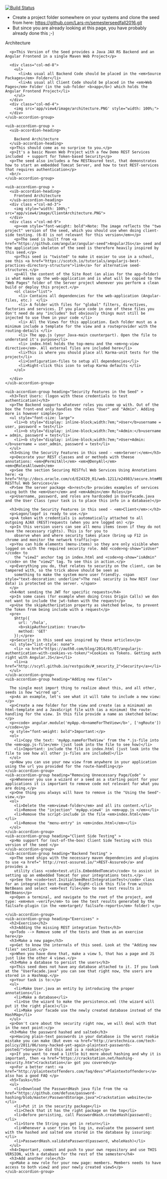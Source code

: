[![Build Status](https://travis-ci.org/rpuls/CA3.svg?branch=master)](https://travis-ci.org/rpuls/CA3)

<div >
  <uib-accordion>
    <uib-accordion-group heading="Getting the Seed" >
      <ul>
        <li>Create a project folder somewhere on your systems and clone the seed from here: <a href="https://github.com/Lars-m/semesterseedfall2016.git">https://github.com/Lars-m/semesterseedfall2016.git</a> </li>
        <li>But since you are already looking at this page, you have probably already done this ;-)</li>
      </ul>
    </uib-accordion-group>
    <uib-accordion-group is-open="status.isFirstOpen" >
      <uib-accordion-heading>
        Architecture
      </uib-accordion-heading>

      <p>This Version of the Seed provides a Java JAX RS Backend and an Angular Frontend in a single Maven Web Project</p>

      <div class="col-md-8">
        <ul>
          <li>As usual all Backend Code should be placed in the <em>Source Packages</em> Folder</li>
          <li>As usual all Client Code should be placed in the <em>Web Pages</em> Folder (in the sub-folder <b>app</b>) which holds the Angular Frontend Project</li>
        </ul>
      </div>
      <div class="col-md-4">
        <img src='app/view4/image/architecture.PNG' style="width: 100%;">
      </div>
    </uib-accordion-group>

    <uib-accordion-group >
      <uib-accordion-heading>

        Backend Architecture
      </uib-accordion-heading>
      <p>This should come as no surprise to you.</p> 
      <p>It's a basic Maven Web Project with a few Demo REST Services included  + support for Token-based Security</p>
      <p>The seed also includes a few RESTAsured test, that demonstrates how to start an embedded Tomcat Server, and how to test REST-services that requires authentication</p>
      <br/>
    </uib-accordion-group>

    <uib-accordion-group >
      <uib-accordion-heading>       
        Frontend Architecture
      </uib-accordion-heading>
      <div class ="col-md-3">
        <img style="width: 100%;" src="app/view4/image/ClientArchitecture.PNG">
      </div>
      <div class ="col-md-9">
        <p><em style="font-weight: bold">Note: The image reflects the "two project" version of the seed, which you should use when doing client-side testing. (6-8) is not relevant for this version</em></p>
        <p>The seed is built from <a href="https://github.com/angular/angular-seed">AngularJSs</a> seed and the application skeleton of the seed is therefore heavily inspired by this seed.</p>
        <p>This seed is "twisted" to make it easier to use in a school, see this <a href="https://scotch.io/tutorials/angularjs-best-practices-directory-structure">link</a> for alternative seed-structures.</p> 
        <p>All the content of the Site Root (an alias for the app-folder) is what makes up the web-application and is what will be copied to the "Web Pages" folder of the Server project whenever you perform a clean build or deploy this project.</p>
        <ol class="list">
          <li> Contains all dependencies for the web-application (Angular-files, etc.)  </li>
          <li> A folder with files for "global" filters, directives, factories and services. If you place code in one of these files you don't need do any "includes" but obviously things must still be injected to use them in your code </li>
          <li> All the Views for this application. Each folder must as a minimum include a template for the view and a routeprovider with the routing-details </li>
          <li> The app.js (your Java-main counterpart). Open the file to understand it's purpose</li>
          <li> index.html holds the top-menu and the <em>ng-view directive</em>. All external files are included here</li>
          <li>This is where you should place all Karma-unit tests for the project</li>
          <li>Configuration-files to setup all dependencies</li>
          <li>Right-click this icon to setup Karma defaults </li>
        </ol>

      </div>
    </uib-accordion-group>

    <uib-accordion-group heading="Security Features in the Seed" >
      <h3>Test Users: (logon with these credentials to test authentication)</h3>
      <p>The Backend supports whatever roles you come up with. Out of the box the front-end only handles the roles "User" and "Admin". Adding more is however simple</p>
      <ul style="font-size: large">
        <li><b style="display: inline-block;width:7em;">User</b>username = user, password = test</li>
        <li><b style="display: inline-block;width:7em;">Admin:</b>username = admin, password = test</li>
        <li><b style="display: inline-block;width:7em;">User+Admin:</b>username = user_admin, password = test</li>
      </ul>
      <h3>Using the Security Features in this seed - <em>Server:</em></h3>
      <p>Decorate your REST classes and or methods with theese annotations: <em>@PermitAll</em> <em>@DenyAll</em> <em>@RolesAllowed</em>
      <p>See the section Securing RESTful Web Services Using Annotations here: <a href="http://docs.oracle.com/cd/E24329_01/web.1211/e24983/secure.htm#RESTF256">Securing RESTful Web Services</a>
      <P>See The server package <b>rest</b> provides examples of services using both the <em>User</em> and <em>Admin</em> Roles</p>
      <p>Username, password, and roles are hardcoded in UserFacade.java and the User Class (your task is to place this info in a database)</p>

      <h3>Using the Security Features in this seed - <em>Client</em>:</h3>
      <p>Logon/logof is ready to use.</p>
      <p>A token with credentials is automatically attached to all outgoing AJAX (REST)requests (when you are logged on) </p>
      <p>In this version users can see all menu items (even if they do not have the necessary rights). This is for you to
        observe when and where security takes place (bring up F12 in chrome and monitor the network traffic)<p>
      <p>You can hide elements (menu-items) so they are only visible when logged on with the required security role. Add <code>ng-show="isUser"</code> to
        the "view2" anchor tag in index.html and <code>ng-show="isAdmin"</code> on the "view2" tag. To see this in action.</p>
      <p>Everything you do, that relates to security on the client, can be tampered with, so the trick above should be seen as
        something to make the system more user friendly. <span style="text-decoration: underline">The real security is how REST (our data) is protected on the server. </span>
      </p>
      <h4>Not sending the JWT for specific requests</h4>
      <p>In some cases (for example when doing Cross Origin Calls) we don not want to include the jwt-token with the request</p>
      <p>Use the skipAutherization property as sketched below, to prevent the Token from being include with a request</p>
      <pre>
        $http({
          url: '/hola',
          <b>skipAuthorization: true</b>
          method: 'GET'
        });</pre>
      <p>Security in this seed was inspired by these articles</p>
      <ul style="list-style: none">
        <li> <a href="https://auth0.com/blog/2014/01/07/angularjs-authentication-with-cookies-vs-token/">Cookies vs Tokens. Getting auth right with Angular.JS</a></li>
        <li><a href="http://scytl.github.io/restguide/#_security_2">Security</a></li>
      </ul>
    </uib-accordion-group>
    <uib-accordion-group heading="Adding new files">

      The single most import thing to realize about this, and all other, seeds is how "wirred up".
      <p>As an example, let's see what it will take to include a new view:</p>
      <p>Create a new folder for the view and create (as a minimum) an html-template and a JavaScript file with (as a minimum) the route-handling for the view. In this file provide a name as sketched below:</p>
      <p><code> angular.module('myApp.<b>nameForTheView</b>', ['ngRoute'])</code></p>
      <p style="font-weight: bold">Important:</p> 
      <ol>
        <li>Copy the text: 'myApp.nameForTheView' from the *.js-file into the <em>app.js-file</em> (just look into the file to see how)</li>
        <li>Important: include the file in index.html (just look into the file to see how all other js-files are included)</li>
      </ol>
      <p>Now you can use your new view from anywhere in your application using the url you provided for the route-handling</p>
    </uib-accordion-group>
    <uib-accordion-group heading="Removing Unnecessary Page/Code" >
      <p>Whenever you use a wizard or a seed as a starting point for your applications it is important to remove code not relevant for what you are doing.</p>
      <p>One thing you always will have to remove is the "Using the Seed"-view.</p>
      <ol>
        <li>Delete the <em>view4-folder</em> and all its content.</li>
        <li>Remove the "injection" 'myApp.view4' in <em>app.js </em></li>
        <li>Remove the script-include in the file <em>index.html</em> </li>
        <li>Remove the "menu-entry" in <em>index.html</em></li>
      </ol>
    </uib-accordion-group>
    <uib-accordion-group heading="Client Side Testing" >
      <p>No support for (out-of-the-box) Client Side Testing with this version of the seed </p>
    </uib-accordion-group>
    <uib-accordion-group heading="Backend Testing" >
      <p>The seed ships with the necessary maven dependencies and plugins to use <a href=" http://rest-assured.io/">REST-Assured</a> and provides a 
        utility class <code>test.utils.EmbeddedTomcat</code> to assist in setting up an embedded Tomcat for your integrations tests.</p>
      <p>See the <code>test.InitialSeedRestIntegrationTest</code> class for an integration test example. Right-click this file from within NetBeans and select <em>Test file</em> to see test results in NetBeans</p>
      <p>Open a terminal, and navigate to the root of the project, and type: <em>mvn –verify</em> to see the test results generated by the failsafe-plugin (in the <em>target/ failsafe-reports</em> folder) </p>

    </uib-accordion-group>
    <uib-accordion-group heading="Exercises" >
      <h2>Exercise</h2>
      <h3>Adding the missing REST integration Tests</h3>
      <p>Todo --> Remove some of the tests and them as an exercise here</p>
      <h3>Make a new page</h3>
      <p>Get to know the internals of this seed. Look at the "Adding new files" section.</p>
      <p>When you have done that, make a view 5, that has a page and JS just like the other 4 views.</p>
      <h3>Make a database to persist the users</h3>
      <p>This seed does not have any database attached to it. If you look at the "UserFacade.java" you can see that right now, the users are stored in a Hashmap.</p>
      <p>Your task is to:</p>
      <ul>
        <li>Make User.java an entity by introducing the proper annotations</li>
        <li>Make a database</li>
        <li>Use the wizard to make the persistence.xml (the wizard will put it the right place)</li>
        <li>Make your facade use the newly created database instead of the HashMap</li>
      </ul>
      <p>Don't care about the security right now, we will deal with that in the next point:</p>
      <h3>Make the password hashed and salted</h3>
      <p>Having plain-text passwords in your database is the worst rookie mistake you can make (But even <a href="http://arstechnica.com/tech-policy/2011/06/sony-hacked-yet-again-plaintext-passwords-posted/">Sony</a> did this and is a rookie)</p>
      <p>If you want to read a little bit more about hashing and why it is important, then <a href="https://crackstation.net/hashing-security.htm">Crackstation</a> got you covered</p>
      <p>For a better rant: <a href="http://plaintextoffenders.com/faq/devs">Plaintextoffenders</a> also has a good FAQ </p>
      <h5>Tasks</h5>
      <ul>
        <li>Download the PasswordHash java file from the <a href="https://github.com/defuse/password-hashing/blob/master/PasswordStorage.java">Crackstation website</a></li>
        <li>Put it in the security package</li>
        <li>Check that it has the right package on the top</li>
        <li>Before persisting, call PasswordHash.createHash(password);</li>
        <li>Store the String you get in return</li>
        <li>Whenever a user tries to log in, evaluate the password sent with the hashed and salted one stored in the database by issuring: </li>
        <li>PasswordHash.validatePassword(password, wholeHash)</li>
      </ul>
      <h4>Important, commit and push to your own repository and use THIS VERSION, with a database for the rest of the semester</h4>
      <h3>Add another role</h3>
      <p>Make a new role for your new page: members. Members needs to have access to both view2 and your newly created view5</p>
    </uib-accordion-group>

  </uib-accordion>
</div>
